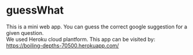 # guessWhat
This is a mini web app. You can guess the correct google suggestion for a given question.  
We used Heroku cloud plantform. This app can be visited by:  
https://boiling-depths-70500.herokuapp.com/
